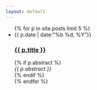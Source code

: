 ```yaml
---
layout: default
---
```

<ul class="posts">
{% for p in site.posts limit 5 %}
	<li>
		<div class="date">
			{{ p.date | date:"%b %d, %Y"}}
		</div>
		<div>
			<a href="{{ p.url }}"><h3>{{ p.title }}</h3></a>
		</div>
		{% if p.abstract %}
		<div>
			<em>{{ p.abstract }}</em>
		</div>
		{% endif %}
	</li>
{% endfor %}
</ul>